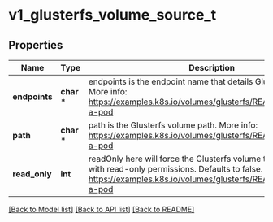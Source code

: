 # v1_glusterfs_volume_source_t

## Properties
Name | Type | Description | Notes
------------ | ------------- | ------------- | -------------
**endpoints** | **char \*** | endpoints is the endpoint name that details Glusterfs topology. More info: https://examples.k8s.io/volumes/glusterfs/README.md#create-a-pod | 
**path** | **char \*** | path is the Glusterfs volume path. More info: https://examples.k8s.io/volumes/glusterfs/README.md#create-a-pod | 
**read_only** | **int** | readOnly here will force the Glusterfs volume to be mounted with read-only permissions. Defaults to false. More info: https://examples.k8s.io/volumes/glusterfs/README.md#create-a-pod | [optional] 

[[Back to Model list]](../README.md#documentation-for-models) [[Back to API list]](../README.md#documentation-for-api-endpoints) [[Back to README]](../README.md)


